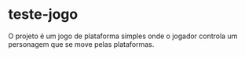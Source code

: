 # teste-jogo

O projeto é um jogo de plataforma simples onde o jogador controla um personagem que se move pelas plataformas.